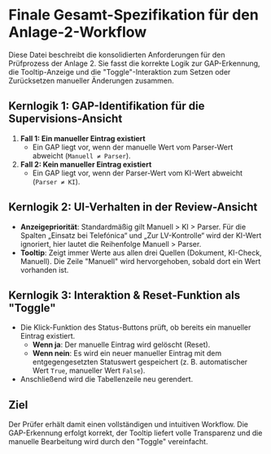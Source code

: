 # Finale Gesamt-Spezifikation für den Anlage-2-Workflow

Diese Datei beschreibt die konsolidierten Anforderungen für den Prüfprozess der Anlage 2. Sie fasst die korrekte Logik zur GAP-Erkennung, die Tooltip-Anzeige und die "Toggle"-Interaktion zum Setzen oder Zurücksetzen manueller Änderungen zusammen.

## Kernlogik 1: GAP-Identifikation für die Supervisions-Ansicht

1. **Fall 1: Ein manueller Eintrag existiert**
   - Ein GAP liegt vor, wenn der manuelle Wert vom Parser-Wert abweicht (`Manuell ≠ Parser`).
2. **Fall 2: Kein manueller Eintrag existiert**
   - Ein GAP liegt vor, wenn der Parser-Wert vom KI-Wert abweicht (`Parser ≠ KI`).

## Kernlogik 2: UI-Verhalten in der Review-Ansicht

- **Anzeigepriorität**: Standardmäßig gilt Manuell > KI > Parser. Für die Spalten „Einsatz bei Telefónica“ und „Zur LV-Kontrolle“ wird der KI-Wert ignoriert, hier lautet die Reihenfolge Manuell > Parser.
- **Tooltip**: Zeigt immer Werte aus allen drei Quellen (Dokument, KI-Check, Manuell). Die Zeile "Manuell" wird hervorgehoben, sobald dort ein Wert vorhanden ist.

## Kernlogik 3: Interaktion & Reset-Funktion als "Toggle"

- Die Klick-Funktion des Status-Buttons prüft, ob bereits ein manueller Eintrag existiert.
  - **Wenn ja**: Der manuelle Eintrag wird gelöscht (Reset).
  - **Wenn nein**: Es wird ein neuer manueller Eintrag mit dem entgegengesetzten Statuswert gespeichert (z. B. automatischer Wert `True`, manueller Wert `False`).
- Anschließend wird die Tabellenzeile neu gerendert.

## Ziel

Der Prüfer erhält damit einen vollständigen und intuitiven Workflow. Die GAP-Erkennung erfolgt korrekt, der Tooltip liefert volle Transparenz und die manuelle Bearbeitung wird durch den "Toggle" vereinfacht.
